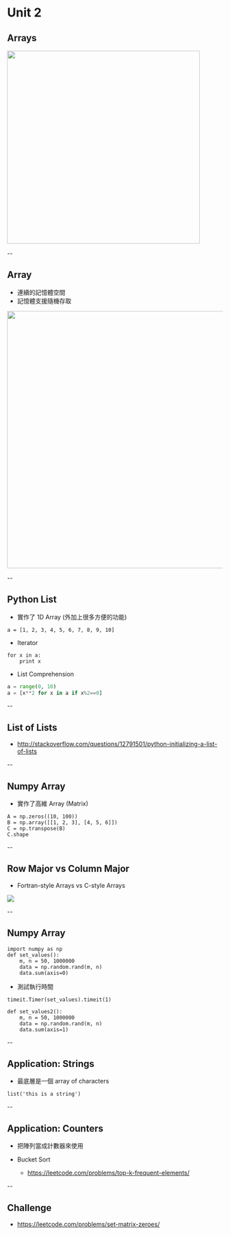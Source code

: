 # Unit 2
## Arrays

<img src="http://images.memes.com/meme/956987"
style="width:450px">

--

## Array

* 連續的記憶體空間
* 記憶體支援隨機存取

<img src="http://i.stack.imgur.com/vIKaD.png"
style="width:600px">

--

## Python List

* 實作了 1D Array (外加上很多方便的功能)

```
a = [1, 2, 3, 4, 5, 6, 7, 8, 9, 10]
```

* Iterator

```
for x in a:
    print x
```

* List Comprehension

```python
a = range(0, 10)
a = [x**2 for x in a if x%2==0]
```

--

## List of Lists

* http://stackoverflow.com/questions/12791501/python-initializing-a-list-of-lists

--

## Numpy Array

* 實作了高維 Array (Matrix)

```
A = np.zeros((10, 100))
B = np.array([[1, 2, 3], [4, 5, 6]])
C = np.transpose(B)
C.shape
```

--

## Row Major vs Column Major

* Fortran-style Arrays vs C-style Arrays

<img src="https://informebaba.files.wordpress.com/2015/12/fig4.jpg?w=640">

--

## Numpy Array

```
import numpy as np
def set_values():
    m, n = 50, 1000000
    data = np.random.rand(m, n)
    data.sum(axis=0)
```

* 測試執行時間

```
timeit.Timer(set_values).timeit(1)
```

```
def set_values2():
    m, n = 50, 1000000
    data = np.random.rand(m, n)
    data.sum(axis=1)
```

--

## Application: Strings

* 最底層是一個 array of characters

```
list('this is a string')
```

--

## Application: Counters

* 把陣列當成計數器來使用

* Bucket Sort
  - https://leetcode.com/problems/top-k-frequent-elements/

--

## Challenge

* https://leetcode.com/problems/set-matrix-zeroes/
